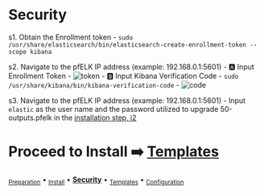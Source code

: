 # Security 

  s1. Obtain the Enrollment token
     - `sudo /usr/share/elasticsearch/bin/elasticsearch-create-enrollment-token --scope kibana`
       
  s2. Navigate to the pfELK IP address (example: 192.168.0.1:5601)
     - 🅰️ Input Enrollment Token
     - ![token](https://github.com/pfelk/pfelk/raw/main/Images/security/enrollment%20token.png)
     - 🅱️ Input Kibana Verification Code
     - `sudo /usr/share/kibana/bin/kibana-verification-code`
     - ![code](https://github.com/pfelk/pfelk/raw/main/Images/security/kcode.png)

  s3. Navigate to the pfELK IP address (example: 192.168.0.1:5601)
     - Input `elastic` as the user name and the password utilized to upgrade 50-outputs.pfelk in the [installation step, i2](https://github.com/pfelk/pfelk/blob/main/install/install.md#i2-%EF%B8%8F-obatin-and-note-built-in-superuser-password-%EF%B8%8F)

# Proceed to Install ➡️ [Templates](templates.md)

<sub>[Preparation](preparation.md)</sub> • <sub>[Install](install.md)</sub> • **[Security](security.md)** • <sub>[Templates](templates.md)</sub> • <sub>[Configuration](configuration.md)</sub>
